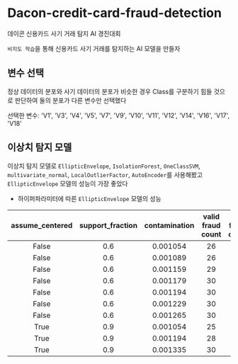 # Dacon-credit-card-fraud-detection
데이콘 신용카드 사기 거래 탐지 AI 경진대회

`비지도 학습`을 통해 신용카드 사기 거래를 탐지하는 AI 모델을 만들자

## 변수 선택

정상 데이터의 분포와 사기 데이터의 분포가 비슷한 경우 Class를 구분하기 힘들 것으로 판단하여 둘의 분포가 다른 변수만 선택했다

선택한 변수: 'V1', 'V3', 'V4', 'V5', 'V7', 'V9', 'V10', 'V11', 'V12', 'V14', 'V16', 'V17', 'V18'  

## 이상치 탐지 모델

이상치 탐지 모델로 `EllipticEnvelope`, `IsolationForest`, `OneClassSVM`, `multivariate_normal`, `LocalOutlierFactor`, `AutoEncoder`를 사용해봤고 `EllipticEnvelope` 모델의 성능이 가장 좋았다

- 하이퍼파라미터에 따른 `EllipticEnvelope` 모델의 성능

|assume_centered|support_fraction|contamination|valid fraud count|test fraud count|valid F1-score|public F1-score|
|:-:|:-:|:-:|:-:|:-:|:-:|:-:|
|False|0.6|0.001054|26|303|0.89275|0.92482|
|False|0.6|0.001089|26|309|0.89275|0.92769|
|False|0.6|0.001159|29|316|0.92365|0.92769|
|False|0.6|0.001179|30|318|0.91658|0.92769|
|False|0.6|0.001194|30|322|0.91658|0.93053|
|False|0.6|0.001229|30|323|0.91658|0.93053|
|False|0.6|0.001265|30|326|0.91658|0.92629|
|True |0.9|0.001054|25|293|0.88170|0.91217|
|True |0.9|0.001194|28|322|0.91371|0.92346|
|True |0.9|0.001335|30|333|0.91658|0.91932|
